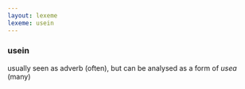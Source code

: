 ```yaml
---
layout: lexeme
lexeme: usein
---
```


###  usein 
usually seen as adverb (often), but can be analysed as a form of *usea* (many)

